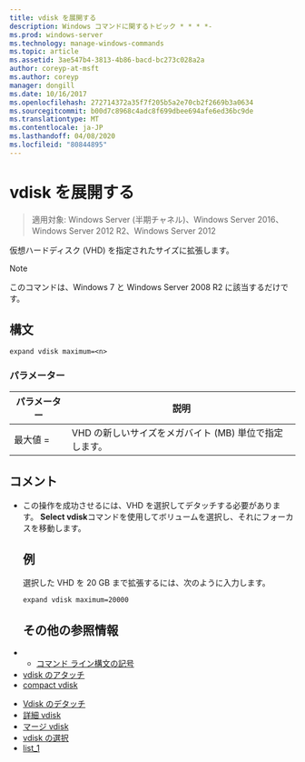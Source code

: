```yaml
---
title: vdisk を展開する
description: Windows コマンドに関するトピック * * * *-
ms.prod: windows-server
ms.technology: manage-windows-commands
ms.topic: article
ms.assetid: 3ae547b4-3813-4b86-bacd-bc273c028a2a
author: coreyp-at-msft
ms.author: coreyp
manager: dongill
ms.date: 10/16/2017
ms.openlocfilehash: 272714372a35f7f205b5a2e70cb2f2669b3a0634
ms.sourcegitcommit: b00d7c8968c4adc8f699dbee694afe6ed36bc9de
ms.translationtype: MT
ms.contentlocale: ja-JP
ms.lasthandoff: 04/08/2020
ms.locfileid: "80844895"
---
```

# <a name="expand-vdisk"></a>vdisk を展開する

>適用対象: Windows Server (半期チャネル)、Windows Server 2016、Windows Server 2012 R2、Windows Server 2012

仮想ハードディスク (VHD) を指定されたサイズに拡張します。
> [!NOTE]
> このコマンドは、Windows 7 と Windows Server 2008 R2 に該当するだけです。
> ## <a name="syntax"></a>構文
> ```
> expand vdisk maximum=<n>
> ```
> ### <a name="parameters"></a>パラメーター
> 
> |  パラメーター  |                      説明                      |
> |-------------|-------------------------------------------------------|
> | 最大値 =<n> | VHD の新しいサイズをメガバイト (MB) 単位で指定します。 |
> 
> ## <a name="remarks"></a>コメント
> - この操作を成功させるには、VHD を選択してデタッチする必要があります。 **Select vdisk**コマンドを使用してボリュームを選択し、それにフォーカスを移動します。
>   ## <a name="examples"></a><a name=BKMK_Examples></a>例
>   選択した VHD を 20 GB まで拡張するには、次のように入力します。
>   ```
>   expand vdisk maximum=20000
>   ```
>   ## <a name="additional-references"></a>その他の参照情報
> - - [コマンド ライン構文の記号](command-line-syntax-key.md)
> - [vdisk のアタッチ](attach-vdisk.md)
> - [compact vdisk](compact-vdisk.md)

-   [Vdisk のデタッチ](detach-vdisk.md)
-   [詳細 vdisk](detail-vdisk.md)
-   [マージ vdisk](merge-vdisk.md)
-   [vdisk の選択](select-vdisk.md)
-   [list_1](list_1.md)
